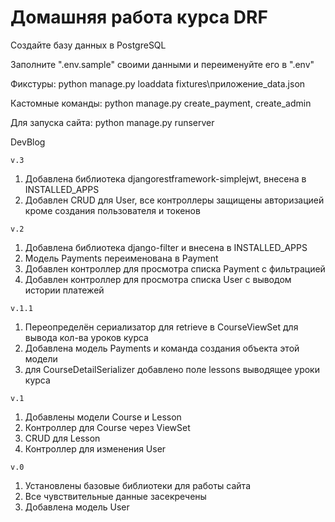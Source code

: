# **Домашняя работа курса DRF**


Создайте базу данных в PostgreSQL

Заполните ".env.sample" своими данными и переименуйте его в ".env"

Фикстуры: python manage.py loaddata fixtures\приложение_data.json

Кастомные команды: python manage.py create_payment, create_admin

Для запуска сайта: python manage.py runserver

DevBlog

`v.3`
1. Добавлена библиотека djangorestframework-simplejwt, внесена в INSTALLED_APPS
2. Добавлен CRUD для User, все контроллеры защищены авторизацией кроме создания пользователя и токенов

`v.2`
1. Добавлена библиотека django-filter и внесена в INSTALLED_APPS
2. Модель Payments переименована в Payment
3. Добавлен контроллер для просмотра списка Payment с фильтрацией
4. Добавлен контроллер для просмотра списка User с выводом истории платежей

`v.1.1`
1. Переопределён сериализатор для retrieve в CourseViewSet для вывода кол-ва уроков курса
2. Добавлена модель Payments и команда создания объекта этой модели
3. для CourseDetailSerializer добавлено поле lessons выводящее уроки курса

`v.1`
1. Добавлены модели Course и Lesson
2. Контроллер для Course через ViewSet
3. CRUD для Lesson
4. Контроллер для изменения User

`v.0`
1. Установлены базовые библиотеки для работы сайта
2. Все чувствительные данные засекречены
3. Добавлена модель User
